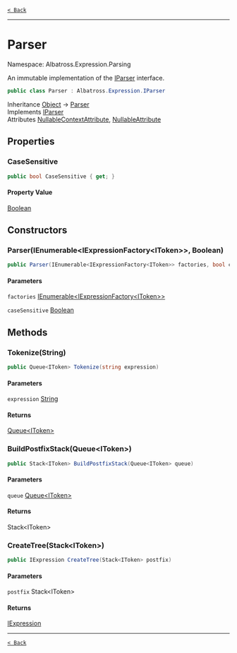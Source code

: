 [`< Back`](../../../)

---

# Parser

Namespace: Albatross.Expression.Parsing

An immutable implementation of the [IParser](./albatross/expression/iparser) interface.

```csharp
public class Parser : Albatross.Expression.IParser
```

Inheritance [Object](https://docs.microsoft.com/en-us/dotnet/api/system.object) → [Parser](./albatross/expression/parsing/parser)<br>
Implements [IParser](./albatross/expression/iparser)<br>
Attributes [NullableContextAttribute](https://docs.microsoft.com/en-us/dotnet/api/system.runtime.compilerservices.nullablecontextattribute), [NullableAttribute](https://docs.microsoft.com/en-us/dotnet/api/system.runtime.compilerservices.nullableattribute)

## Properties

### **CaseSensitive**

```csharp
public bool CaseSensitive { get; }
```

#### Property Value

[Boolean](https://docs.microsoft.com/en-us/dotnet/api/system.boolean)<br>

## Constructors

### **Parser(IEnumerable&lt;IExpressionFactory&lt;IToken&gt;&gt;, Boolean)**

```csharp
public Parser(IEnumerable<IExpressionFactory<IToken>> factories, bool caseSensitive)
```

#### Parameters

`factories` [IEnumerable&lt;IExpressionFactory&lt;IToken&gt;&gt;](https://docs.microsoft.com/en-us/dotnet/api/system.collections.generic.ienumerable-1)<br>

`caseSensitive` [Boolean](https://docs.microsoft.com/en-us/dotnet/api/system.boolean)<br>

## Methods

### **Tokenize(String)**

```csharp
public Queue<IToken> Tokenize(string expression)
```

#### Parameters

`expression` [String](https://docs.microsoft.com/en-us/dotnet/api/system.string)<br>

#### Returns

[Queue&lt;IToken&gt;](https://docs.microsoft.com/en-us/dotnet/api/system.collections.generic.queue-1)<br>

### **BuildPostfixStack(Queue&lt;IToken&gt;)**

```csharp
public Stack<IToken> BuildPostfixStack(Queue<IToken> queue)
```

#### Parameters

`queue` [Queue&lt;IToken&gt;](https://docs.microsoft.com/en-us/dotnet/api/system.collections.generic.queue-1)<br>

#### Returns

Stack&lt;IToken&gt;<br>

### **CreateTree(Stack&lt;IToken&gt;)**

```csharp
public IExpression CreateTree(Stack<IToken> postfix)
```

#### Parameters

`postfix` Stack&lt;IToken&gt;<br>

#### Returns

[IExpression](./albatross/expression/nodes/iexpression)<br>

---

[`< Back`](../../../)
